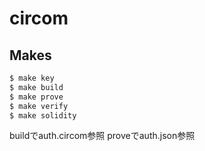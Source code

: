 # circom

## Makes

```bash
$ make key
$ make build
$ make prove
$ make verify
$ make solidity
```

buildでauth.circom参照
proveでauth.json参照
